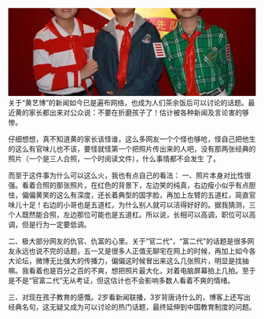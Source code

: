 <img src="/blog/images/wudaogang.jpg"/>
关于“黄艺博”的新闻如今已是遍布网络，也成为人们茶余饭后可以讨论的话题。最近黄的家长都出来对公众说：不要在折磨孩子了！估计被各种新闻及言论害的够惨。

仔细想想，真不知道黄的家长该怪谁，这么多网友一个个怪也够呛，怪自己把他生的这么有官味儿也不该，要怪就怪第一个把照片传出来的人吧，没有那两张经典的照片（一个是三人合照，一个时阅读文件），什么事情都不会发生 了。

而至于这件事为什么可以这么火，我也有点自己的看法：
一、照片本身对比性很强。看着合照的那张照片，在红色的背景下，左边笑的纯真，右边瘦小似乎有点胆怯，偏偏黄笑的这么有深度，还长着典型的国字脸，再加上左臂的五道杠，简直官味儿十足！右边的小哥也是五道杠，为什么别人就可以活得好好的。据我猜测，三个人既然能合照，左边那位可能也是五道杠。所以说，长相可以高调，职位可以高调，但是行为一定要低调。

二、极大部分网友的仇官、仇富的心里。关于“官二代”，“富二代”的话题是很多网友永远也说不完的话题，五一又是很多人正值无聊宅在网上的时候，再加上如今各大论坛，微博无比强大的传播力，偏偏这时候冒出来这么几张照片，明显是找抽嘛。我看着也是百分之百的不爽，想把照片最大化，对着电脑屏幕拍上几拍。至于是不是“官富二代”无从考证，但这估计也不会影响多数人看着不爽的情绪。

三、对现在孩子教育的感慨。2岁看新闻联播，3岁背唐诗什么的，博客上还写出经典名句，这无疑又成为可以讨论的热门话题，最终延伸到中国教育制度的问题。
